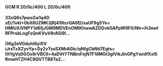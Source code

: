 #### GCM R 20/0c/400 L 20/0c/400
**33xQ6s7pwo2w1q4D**<br/>**xEi/1vkI+0bX6UZMK3jRj41IltcrQA6El/xaUF9gSYo=**<br/>**HMlUXiVNPY1d6fjJGM9MDVEnOMlKhwwAZDGvkGAPpW9F0/Ntr+ih3ewIRFPrsbLngFzQnKVuV8rASi9l...**<br/><br/>
**O6g3eVGduhi6yiSV**<br/>**iJrsTxXZyvYp+Dy2vTssSXMrAGIc/qNfgCbNti7Egts=**<br/>**0tYgVsDGOx6rVBCIl+4aDVtYTNBmFejN7F1ilMGt3glVikJInGPgYwnIfXxlSRmwhTZH4C9QVTTB8Ta2...**